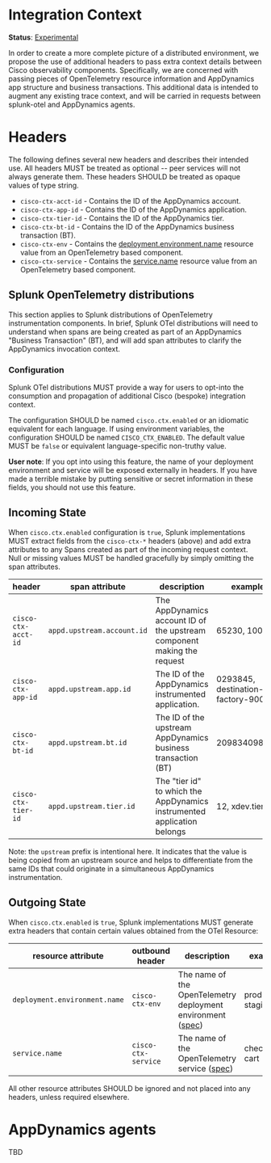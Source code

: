 <!-- markdownlint-configure-file 
{ 
  "MD013": { 
    "tables": false 
  } 
}
-->

# Integration Context

**Status**: [Experimental](../README.md#versioning-and-status-of-the-specification)

In order to create a more complete picture of a distributed environment, we
propose the use of additional headers to pass extra context details between
Cisco observability components. Specifically, we are concerned with passing
pieces of OpenTelemetry resource information and AppDynamics app
structure and business transactions. This additional data is intended to
augment any existing trace context, and will be carried in requests between
splunk-otel and AppDynamics agents.

# Headers

The following defines several new headers and describes their intended use.
All headers MUST be treated as optional -- peer services will not always
generate them. These headers SHOULD be treated as opaque values of type
string.

* `cisco-ctx-acct-id` - Contains the ID of the AppDynamics account.
* `cisco-ctx-app-id` - Contains the ID of the AppDynamics application.
* `cisco-ctx-tier-id` - Contains the ID of the AppDynamics tier.
* `cisco-ctx-bt-id` - Contains the ID of the AppDynamics business transaction (BT).
* `cisco-ctx-env` - Contains
  the [deployment.environment.name](https://opentelemetry.io/docs/specs/semconv/attributes-registry/deployment/)
  resource value from an OpenTelemetry based component.
* `cisco-ctx-service` - Contains the [service.name](https://opentelemetry.io/docs/specs/semconv/resource/#service)
  resource value from an OpenTelemetry based component.

## Splunk OpenTelemetry distributions

This section applies to Splunk distributions of OpenTelemetry instrumentation
components. In brief, Splunk OTel distributions will need to understand when
spans are being created as part of an AppDynamics "Business Transaction" (BT),
and will add span attributes to clarify the AppDynamics invocation context.

### Configuration

Splunk OTel distributions MUST provide a way for users to opt-into the
consumption and propagation of additional Cisco (bespoke) integration context.

The configuration SHOULD be named `cisco.ctx.enabled` or an idiomatic
equivalent for each language. If using environment variables, the
configuration SHOULD be named `CISCO_CTX_ENABLED`. The default value
MUST be `false` or equivalent language-specific non-truthy value.

**User note**: If you opt into using this feature, the name of your
deployment environment and service will be exposed externally
in headers. If you have made a terrible mistake by putting sensitive or
secret information in these fields, you should not use this feature.

## Incoming State

When `cisco.ctx.enabled` configuration is `true`, Splunk implementations MUST
extract fields from the `cisco-ctx-*` headers (above) and add extra
attributes to any Spans created as part of the incoming request context.
Null or missing values MUST be handled gracefully by simply
omitting the span attributes.

| header              | span attribute             | description                                                             | example                           |
|---------------------|----------------------------|-------------------------------------------------------------------------|-----------------------------------|
| `cisco-ctx-acct-id` | `appd.upstream.account.id` | The AppDynamics account ID of the upstream component making the request | 65230, 10018b                     |
| `cisco-ctx-app-id`  | `appd.upstream.app.id`     | The ID of the AppDynamics instrumented application.                     | 0293845, destination-factory-9000 |
| `cisco-ctx-bt-id`   | `appd.upstream.bt.id`      | The ID of the upstream AppDynamics business transaction (BT)            | 209834098273                      |
| `cisco-ctx-tier-id` | `appd.upstream.tier.id`    | The "tier id" to which the AppDynamics instrumented application belongs | 12, xdev.tier9                    |

Note: the `upstream` prefix is intentional here. It indicates that the value
is being copied from an upstream source and helps to differentiate from the
same IDs that could originate in a simultaneous AppDynamics instrumentation.

## Outgoing State

When `cisco.ctx.enabled` is `true`, Splunk implementations MUST
generate extra headers that contain certain values obtained from the
OTel Resource:

| resource attribute            | outbound header     | description                                                                                                                                                                                                                            | example             |
|-------------------------------|---------------------|----------------------------------------------------------------------------------------------------------------------------------------------------------------------------------------------------------------------------------------|---------------------|
| `deployment.environment.name` | `cisco-ctx-env`     | The name of the OpenTelemetry deployment environment ([spec](https://github.com/open-telemetry/semantic-conventions/blob/4f77620fe731c10d40f7d50c543d4e5c73a46ebf/docs/attributes-registry/deployment.md#deployment-environment-name)) | production, staging |
| `service.name`                | `cisco-ctx-service` | The name of the OpenTelemetry service ([spec](https://github.com/open-telemetry/semantic-conventions/blob/4f77620fe731c10d40f7d50c543d4e5c73a46ebf/docs/attributes-registry/service.md#service-name))                                  | checkout, cart      |

All other resource attributes SHOULD be ignored and not placed into
any headers, unless required elsewhere.

# AppDynamics agents

TBD
